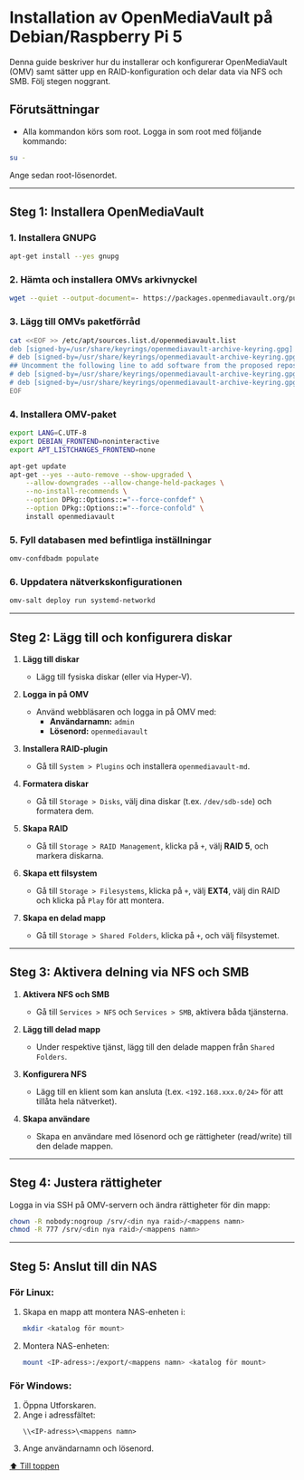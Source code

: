 # Installation av OpenMediaVault på Debian/Raspberry Pi 5

Denna guide beskriver hur du installerar och konfigurerar OpenMediaVault (OMV) samt sätter upp en RAID-konfiguration och delar data via NFS och SMB. Följ stegen noggrant.

## Förutsättningar
- Alla kommandon körs som root. Logga in som root med följande kommando:

```bash
su -
```

Ange sedan root-lösenordet.

---

## Steg 1: Installera OpenMediaVault

### 1. Installera GNUPG
```bash
apt-get install --yes gnupg
```

### 2. Hämta och installera OMVs arkivnyckel
```bash
wget --quiet --output-document=- https://packages.openmediavault.org/public/archive.key | gpg --dearmor --yes --output "/usr/share/keyrings/openmediavault-archive-keyring.gpg"
```

### 3. Lägg till OMVs paketförråd
```bash
cat <<EOF >> /etc/apt/sources.list.d/openmediavault.list
deb [signed-by=/usr/share/keyrings/openmediavault-archive-keyring.gpg] https://packages.openmediavault.org/public sandworm main
# deb [signed-by=/usr/share/keyrings/openmediavault-archive-keyring.gpg] https://downloads.sourceforge.net/project/openmediavault/packages sandworm main
## Uncomment the following line to add software from the proposed repository.
# deb [signed-by=/usr/share/keyrings/openmediavault-archive-keyring.gpg] https://packages.openmediavault.org/public sandworm-proposed main
# deb [signed-by=/usr/share/keyrings/openmediavault-archive-keyring.gpg] https://downloads.sourceforge.net/project/openmediavault/packages sandworm-proposed main
EOF
```

### 4. Installera OMV-paket
```bash
export LANG=C.UTF-8
export DEBIAN_FRONTEND=noninteractive
export APT_LISTCHANGES_FRONTEND=none

apt-get update
apt-get --yes --auto-remove --show-upgraded \
    --allow-downgrades --allow-change-held-packages \
    --no-install-recommends \
    --option DPkg::Options::="--force-confdef" \
    --option DPkg::Options::="--force-confold" \
    install openmediavault
```

### 5. Fyll databasen med befintliga inställningar
```bash
omv-confdbadm populate
```

### 6. Uppdatera nätverkskonfigurationen
```bash
omv-salt deploy run systemd-networkd
```

---

## Steg 2: Lägg till och konfigurera diskar

1. **Lägg till diskar**  
   - Lägg till fysiska diskar (eller via Hyper-V).

2. **Logga in på OMV**  
   - Använd webbläsaren och logga in på OMV med:
     - **Användarnamn:** `admin`
     - **Lösenord:** `openmediavault`

3. **Installera RAID-plugin**  
   - Gå till `System > Plugins` och installera `openmediavault-md`.

4. **Formatera diskar**  
   - Gå till `Storage > Disks`, välj dina diskar (t.ex. `/dev/sdb-sde`) och formatera dem.

5. **Skapa RAID**  
   - Gå till `Storage > RAID Management`, klicka på `+`, välj **RAID 5**, och markera diskarna.

6. **Skapa ett filsystem**  
   - Gå till `Storage > Filesystems`, klicka på `+`, välj **EXT4**, välj din RAID och klicka på `Play` för att montera.

7. **Skapa en delad mapp**  
   - Gå till `Storage > Shared Folders`, klicka på `+`, och välj filsystemet.

---

## Steg 3: Aktivera delning via NFS och SMB

1. **Aktivera NFS och SMB**  
   - Gå till `Services > NFS` och `Services > SMB`, aktivera båda tjänsterna.

2. **Lägg till delad mapp**  
   - Under respektive tjänst, lägg till den delade mappen från `Shared Folders`.

3. **Konfigurera NFS**  
   - Lägg till en klient som kan ansluta (t.ex. `<192.168.xxx.0/24>` för att tillåta hela nätverket).

4. **Skapa användare**  
   - Skapa en användare med lösenord och ge rättigheter (read/write) till den delade mappen.

---

## Steg 4: Justera rättigheter

Logga in via SSH på OMV-servern och ändra rättigheter för din mapp:
```bash
chown -R nobody:nogroup /srv/<din nya raid>/<mappens namn>
chmod -R 777 /srv/<din nya raid>/<mappens namn>
```

---

## Steg 5: Anslut till din NAS

### För Linux:
1. Skapa en mapp att montera NAS-enheten i:
   ```bash
   mkdir <katalog för mount>
   ```
2. Montera NAS-enheten:
   ```bash
   mount <IP-adress>:/export/<mappens namn> <katalog för mount>
   ```

### För Windows:
1. Öppna Utforskaren.
2. Ange i adressfältet:
   ```
   \\<IP-adress>\<mappens namn>
   ```
3. Ange användarnamn och lösenord.



[⬆️ Till toppen](#top)